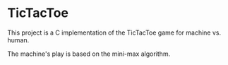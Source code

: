# TicTacToe
This project is a C implementation of the TicTacToe game for machine vs. human.

The machine's play is based on the mini-max algorithm.